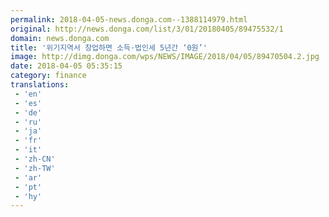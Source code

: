 ```yaml
---
permalink: 2018-04-05-news.donga.com--1388114979.html
original: http://news.donga.com/list/3/01/20180405/89475532/1
domain: news.donga.com
title: '위기지역서 창업하면 소득·법인세 5년간 ‘0원’'
image: http://dimg.donga.com/wps/NEWS/IMAGE/2018/04/05/89470504.2.jpg
date: 2018-04-05 05:35:15
category: finance
translations: 
 - 'en'
 - 'es'
 - 'de'
 - 'ru'
 - 'ja'
 - 'fr'
 - 'it'
 - 'zh-CN'
 - 'zh-TW'
 - 'ar'
 - 'pt'
 - 'hy'
---
```


